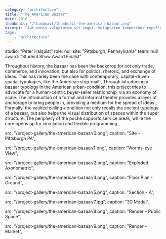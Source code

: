 ```yaml
---
category: "architecture"
title: "The American Bazaar"
date: 2018
thumbnail: "/thumbnail/thumbnail-the-american-bazaar.png"
excerpt: "Aut omnis voluptatem sit sequi. Voluptatem temporibus repellat voluptatem voluptatibus enim voluptas necessitatibus. Aut quasi sunt dolor. Commodi dolores saepe asperiores beatae voluptate corporis est ea voluptatem. Enim quo sed et sint aspernatur distinctio qui quam."
tags: 
    - "architecture"
---
```

studio: "Peter Halquist"
role: null
site: "Pittsburgh, Pennsylvania"
team: null
award: "Student Show Award Finalst"

Throughout history, the bazaar has been the backdrop for not only trade, commerce, and innovation, but also for politics, rhetoric, and exchange of ideas. This has rarely been the case with contemporary, capital-driven spatial typologies, like the American strip-mall.,
Through introducing a bazaar typology in the American urban-condition, this project tries to advocate for a human-centric buyer-seller relationship, via an economy of scale. The introduction of a formal and informal theater provides a layer of anchorage to bring people in, providing a medium for the spread of ideas.,
Formally, the vaulted ceiling-condition not only recalls the ancient typology of a bazaar, but also helps the visual distribution of spaces within the super structure. The periphery of the pochè supports service areas, while the core opens up for circulation and flexible programming.,

src: "/project-gallery/the-american-bazaar/0.png",
caption: "Site - Pittsburgh PA",

src: "/project-gallery/the-american-bazaar/1.png",
caption: "Worms-eye View",

src: "/project-gallery/the-american-bazaar/2.png",
caption: "Exploded Axonometric",

src: "/project-gallery/the-american-bazaar/3.png",
caption: "Floor Plan - Ground",

src: "/project-gallery/the-american-bazaar/5.png",
caption: "Section - A",

src: "/project-gallery/the-american-bazaar/7.jpg",
caption: "3D Model",

src: "/project-gallery/the-american-bazaar/8.png",
caption: "Render - Public Space",

src: "/project-gallery/the-american-bazaar/9.png",
caption: "Render - Market",

